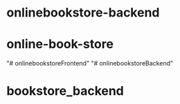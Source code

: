 # onlinebookstore-backend
# online-book-store
"# onlinebookstoreFrontend" 
"# onlinebookstoreBackend" 
# bookstore_backend
